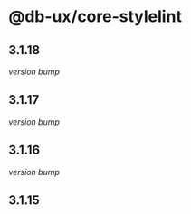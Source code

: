 # @db-ux/core-stylelint

## 3.1.18

_version bump_


## 3.1.17

_version bump_

## 3.1.16

_version bump_

## 3.1.15
